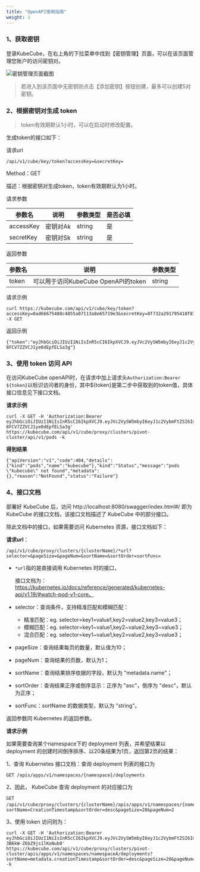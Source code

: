 ```yaml
---
title: "OpenAPI使用指南"
weight: 1
---
```


### 1、获取密钥

登录KubeCube，在右上角的下拉菜单中找到【密钥管理】页面，可以在该页面管理您账户的访问密钥对。

![密钥管理页面截图](/imgs/开发指南/OpenAPI使用指南/密钥管理页面截图.png)

> 若进入到该页面中无密钥则点击【添加密钥】按钮创建，最多可以创建5对密钥。

### 2、根据密钥对生成 token

> token有效期默认1小时，可以在启动时修改配置。

生成token的接口如下：

请求url

```
/api/v1/cube/key/token?accessKey=&secretKey=
```

Method：GET

描述：根据密钥对生成token，token有效期默认为1小时。

请求参数

| 参数名    | 说明     | 参数类型 | 是否必填 |
| --------- | -------- | -------- | -------- |
| accessKey | 密钥对Ak | string   | 是       |
| secretKey | 密钥对Sk | string   | 是       |

返回参数

| 参数名 | 说明                                | 参数类型 |
| ------ | ----------------------------------- | -------- |
| token  | 可以用于访问KubeCube OpenAPI的token | string   |

请求示例

```linux
curl https://kubecube.com/api/v1/cube/key/token?accessKey=0ad66675488c4855a07113a8e65719e3&secretKey=8f732a291795418f81cec6f1b064334a -X GET
```

返回示例

```
{"token":"eyJhbGciOiJIUzI1NiIsInR5cCI6IkpXVCJ9.eyJVc2VySW5mbyI6eyJ1c2VybmFtZSI6ImFkbWluIiwiZ3JvdXBzIjpbImt1YmVjdWJlIl19LCJleHAiOjE2MjQwMDMxMTJ9.DuR36vDDhLe_F5gw_T-8FCV7ZZVCJ1ye0dEpfELSa3g"}
```

### 3、使用 token 访问 API

在访问KubeCube openAPI时，在请求中加上请求头`Authorization:Bearer ${token}`以标识访问者的身份，其中${token}是第二步中获取到的token值，具体接口信息见下接口文档。

**请求示例**

```
curl -X GET -H 'Authorization:Bearer eyJhbGciOiJIUzI1NiIsInR5cCI6IkpXVCJ9.eyJVc2VySW5mbyI6eyJ1c2VybmFtZSI6ImFkbWluIiwiZ3JvdXBzIjpbImt1YmVjdWJlIl19LCJleHAiOjE2MjQwMDMxMTJ9.DuR36vDDhLe_F5gw_T-8FCV7ZZVCJ1ye0dEpfELSa3g' https://kubecube.com/api/v1/cube/proxy/clusters/pivot-cluster/api/v1/pods -k
```

**得到结果**

```
{"apiVersion":"v1","code":404,"details":{"kind":"pods","name":"kubecube"},"kind":"Status","message":"pods \"kubecube\" not found","metadata":{},"reason":"NotFound","status":"Failure"}
```

### 4、接口文档

部署好 KubeCube 后，访问 http://localhost:8080/swagger/index.html#/ 即为 KubeCube 的接口文档，该接口文档描述了 KubeCube 中的部分接口。

除此文档中的接口，如果需要访问 Kubernetes 资源，接口文档如下：

**请求url**：

```
/api/v1/cube/proxy/clusters/{clusterName}/*url?selector=&pageSize=&pageNum=&sortName=&sortOrder=sortFunc=
```

- `*url`指的是直接调用 Kubernetes 时的接口，

  接口文档为：https://kubernetes.io/docs/reference/generated/kubernetes-api/v1.19/#watch-pod-v1-core。

- selector：查询条件，支持精准匹配和模糊匹配：

  - 精准匹配：eg. selector=key1=value1,key2=value2,key3=value3；
  - 模糊匹配：eg. selector=key1~value1,key2~value2,key3~value3；
  - 混合匹配：eg. selector=key1~value1,key2=value2,key3=value3；

- pageSize：查询结果每页的数量，默认值为10；

- pageNum：查询结果的页数，默认为1；

- sortName：查询结果排序依据的字段，默认为 "metadata.name"；

- sortOrder：查询结果正序或倒序显示：正序为 "asc"，倒序为 "desc"，默认为正序；

- sortFunc：sortName 的数据类型，默认为 "string"。

返回参数同 Kubernetes 的返回参数。

**请求示例**

如果需要查询某个namespace下的 deployment 列表，并希望结果以 deployment 的创建时间倒序排序、以20条结果为1页，返回第2页的结果：

1、查询 Kubernetes 接口文档：查询 deployment 列表的接口为 

```
GET /apis/apps/v1/namespaces/{namespace}/deployments
```

2、因此， KubeCube 查询 deployment 的对应接口为 

```
GET /api/v1/cube/proxy/clusters/{clusterName}/apis/apps/v1/namespaces/{namespace}/deployments？sortName=CreationTimestamp&sortOrder=desc&pageSize=20&pageNum=2
```

3、使用 token 访问则为：

```linux
curl -X GET -H 'Authorization:Bearer eyJhbGciOiJIUzI1NiIsInR5cCI6IkpXVCJ9.eyJVc2VySW5mbyI6eyJ1c2VybmFtZSI6ImFkbWluIiwiZ3JvdXBzIjpbImt1YmVjdWJlIl19LCJleHAiOjE2MjQ2MTY3MjZ9.FCfuVzADMAgYeOm39Wlhs-3B6kW-Z6bZ9js1lKoNub0' https://kubecube.com/api/v1/cube/proxy/clusters/pivot-cluster/apis/apps/v1/namespaces/namespaceA/deployments?sortName=metadata.creationTimestamp&sortOrder=desc&pageSize=20&pageNum=2 -k
```


